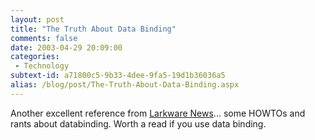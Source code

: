 ```yaml
---
layout: post
title: "The Truth About Data Binding"
comments: false
date: 2003-04-29 20:09:00
categories:
 - Technology
subtext-id: a71800c5-9b33-4dee-9fa5-19d1b36036a5
alias: /blog/post/The-Truth-About-Data-Binding.aspx
---
```



Another excellent reference from [Larkware News](http://www.larkware.com/)... some HOWTOs and rants about databinding. Worth a read if you use data binding. 
